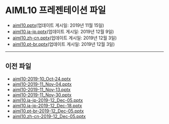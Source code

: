 <!--
This is a machine generated file, and should not be edited, as it will be overwritten with future updates.
-->

# <a name="aiml10-presentation-files"></a>AIML10 프레젠테이션 파일

- [aiml10.pptx](https://globaleventcdn.blob.core.windows.net/assets/aiml/aiml10/aiml10.ko-kr.pptx)(업데이트 게시일: 2019년 11월 15일)
- [aiml10.ja-jp.pptx](https://globaleventcdn.blob.core.windows.net/assets/aiml/aiml10/aiml10.ja-jp.ko-kr.pptx)(업데이트 게시일: 2019년 12월 9일)
- [aiml10.zh-cn.pptx](https://globaleventcdn.blob.core.windows.net/assets/aiml/aiml10/aiml10.zh-cn.ko-kr.pptx)(업데이트 게시일: 2019년 12월 3일)
- [aiml10.pt-br.pptx](https://globaleventcdn.blob.core.windows.net/assets/aiml/aiml10/aiml10.pt-br.ko-kr.pptx)(업데이트 게시일: 2019년 12월 3일)
---
## <a name="historical-files"></a>이전 파일
- [aiml10-2019-10_Oct-24.pptx](https://globaleventcdn.blob.core.windows.net/assets/aiml/aiml10/aiml10-2019-10_Oct-24.ko-kr.pptx)
- [aiml10-2019-11_Nov-04.pptx](https://globaleventcdn.blob.core.windows.net/assets/aiml/aiml10/aiml10-2019-11_Nov-04.ko-kr.pptx)
- [aiml10-2019-11_Nov-13.pptx](https://globaleventcdn.blob.core.windows.net/assets/aiml/aiml10/aiml10-2019-11_Nov-13.ko-kr.pptx)
- [aiml10-2019-11_Nov-30.pptx](https://globaleventcdn.blob.core.windows.net/assets/aiml/aiml10/aiml10-2019-11_Nov-30.ko-kr.pptx)
- [aiml10.ja-jp-2019-12_Dec-05.pptx](https://globaleventcdn.blob.core.windows.net/assets/aiml/aiml10/aiml10.ja-jp-2019-12_Dec-05.ko-kr.pptx)
- [aiml10.ja-jp-2019-12_Dec-18.pptx](https://globaleventcdn.blob.core.windows.net/assets/aiml/aiml10/aiml10.ja-jp-2019-12_Dec-18.ko-kr.pptx)
- [aiml10.pt-br-2019-12_Dec-05.pptx](https://globaleventcdn.blob.core.windows.net/assets/aiml/aiml10/aiml10.pt-br-2019-12_Dec-05.ko-kr.pptx)
- [aiml10.zh-cn-2019-12_Dec-05.pptx](https://globaleventcdn.blob.core.windows.net/assets/aiml/aiml10/aiml10.zh-cn-2019-12_Dec-05.ko-kr.pptx)


